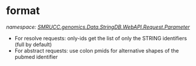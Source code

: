 ﻿# format
_namespace: [SMRUCC.genomics.Data.StringDB.WebAPI.Request.Parameter](./index.md)_

+ For resolve requests: only-ids get the list of only the STRING identifiers (full by default) 
 + For abstract requests: use colon pmids for alternative shapes of the pubmed identifier




